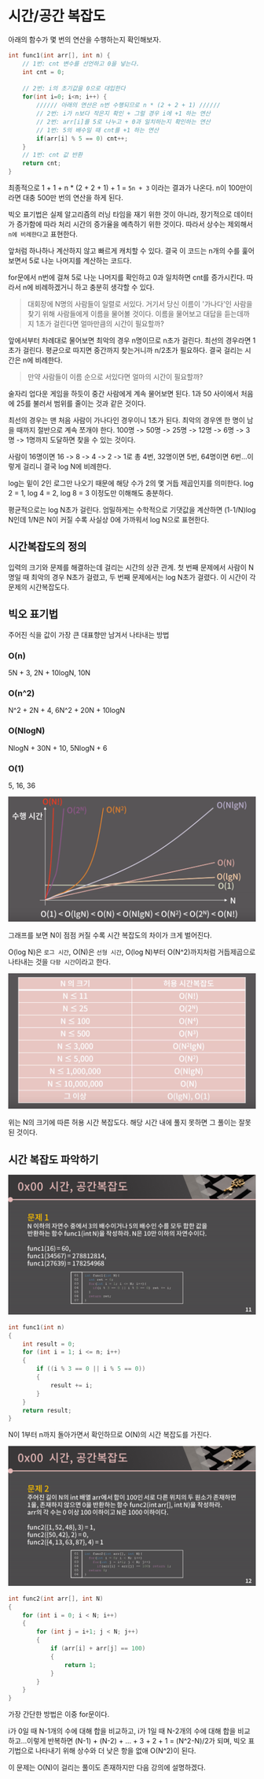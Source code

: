 # 시간/공간 복잡도

아래의 함수가 몇 번의 연산을 수행하는지 확인해보자.

```cpp
int func1(int arr[], int n) {
    // 1번: cnt 변수를 선언하고 0을 넣는다.
    int cnt = 0;

    // 2번: i의 초기값을 0으로 대입한다
    for(int i=0; i<n; i++) {
        ////// 아래의 연산은 n번 수행되므로 n * (2 + 2 + 1) //////
        // 2번: i가 n보다 작은지 확인 + 그럴 경우 i에 +1 하는 연산 
        // 2번: arr[i]를 5로 나누고 + 0과 일치하는지 확인하는 연산
        // 1번: 5의 배수일 때 cnt를 +1 하는 연산
        if(arr[i] % 5 == 0) cnt++;
    }
    // 1번: cnt 값 반환
    return cnt;
}
```

최종적으로 1 + 1 + n * (2 + 2 + 1) + 1 = `5n + 3` 이라는 결과가 나온다. n이 100만이라면 대충 500만 번의 연산을 하게 된다.

빅오 표기법은 실제 알고리즘의 러닝 타임을 재기 위한 것이 아니라, 장기적으로 데이터가 증가함에 따라 처리 시간의 증가율을 예측하기 위한 것이다. 따라서 상수는 제외해서 `n에 비례한다`고 표현한다.

앞처럼 하나하나 계산하지 않고 빠르게 캐치할 수 있다. 결국 이 코드는 n개의 수를 훑어보면서 5로 나눈 나머지를 계산하는 코드다. 

for문에서 n번에 걸쳐 5로 나눈 나머지를 확인하고 0과 일치하면 cnt를 증가시킨다. 따라서 n에 비례하겠거니 하고 충분히 생각할 수 있다.

> 대회장에 N명의 사람들이 일렬로 서있다. 거기서 당신 이름이 '가나다'인 사람을 찾기 위해 사람들에게 이름을 물어볼 것이다.
> 이름을 물어보고 대답을 듣는데까지 1초가 걸린다면 얼마만큼의 시간이 필요할까?

앞에서부터 차례대로 물어보면 최악의 경우 n명이므로 n초가 걸린다. 최선의 경우라면 1초가 걸린다. 평균으로 따지면 중간까지 찾는거니까 n/2초가 필요하다. 결국 걸리는 시간은 n에 비례한다.

> 만약 사람들이 이름 순으로 서있다면 얼마의 시간이 필요할까?

술자리 업다운 게임을 하듯이 중간 사람에게 계속 물어보면 된다. 1과 50 사이에서 처음에 25를 불러서 범위를 줄이는 것과 같은 것이다.

최선의 경우는 맨 처음 사람이 가나다인 경우이니 1초가 된다. 최악의 경우엔 한 명이 남을 때까지 절반으로 계속 쪼개야 한다. 100명 -> 50명 -> 25명 -> 12명 -> 6명 -> 3명 -> 1명까지 도달하면 찾을 수 있는 것이다.

사람이 16명이면 16 -> 8 -> 4 -> 2 -> 1로 총 4번, 32명이면 5번, 64명이면 6번...이렇게 걸리니 결국 log N에 비례한다.

log는 밑이 2인 로그만 나오기 때문에 해당 수가 2의 몇 거듭 제곱인지를 의미한다. log 2 = 1, log 4 = 2, log 8 = 3 이정도만 이해해도 충분하다.

평균적으로는 log N초가 걸린다. 엄밀하게는 수학적으로 기댓값을 계산하면 (1-1/N)log N인데 1/N은 N이 커질 수록 사실상 0에 가까워서 log N으로 표현한다.

## 시간복잡도의 정의

입력의 크기와 문제를 해결하는데 걸리는 시간의 상관 관계. 첫 번째 문제에서 사람이 N명일 때 최악의 경우 N초가 걸렸고, 두 번째 문제에서는 log N초가 걸렸다. 이 시간이 각 문제의 시간복잡도다.

## 빅오 표기법

주어진 식을 값이 가장 큰 대표향만 남겨서 나타내는 방법

### O(n)

5N + 3, 2N + 10logN, 10N

### O(n^2)

N^2 + 2N + 4, 6N^2 + 20N + 10logN

### O(NlogN)

NlogN + 30N + 10, 5NlogN + 6

### O(1)
 
5, 16, 36

![](../../.gitbook/assets/interview/algorithm/screenshot%202020-02-17%20오전%2011.09.22.png)

그래프를 보면 N이 점점 커질 수록 시간 복잡도의 차이가 크게 벌어진다.

O(log N)은 `로그 시간`, O(N)은 `선형 시간`, O(log N)부터 O(N^2)까지처럼 거듭제곱으로 나타내는 것을 `다항 시간`이라고 한다.

![](../../.gitbook/assets/interview/algorithm/screenshot%202020-02-17%20오후%2012.43.32.png)

위는 N의 크기에 따른 허용 시간 복잡도다. 해당 시간 내에 풀지 못하면 그 풀이는 잘못된 것이다.

## 시간 복잡도 파악하기

![](../../.gitbook/assets/interview/algorithm/문제1.png)

```cpp
int func1(int n)
{
    int result = 0;
    for (int i = 1; i <= n; i++)
    {
        if ((i % 3 == 0 || i % 5 == 0))
        {
            result += i;
        }
    }
    return result;
}
```

N이 1부터 n까지 돌아가면서 확인하므로 O(N)의 시간 복잡도를 가진다.

![](../../.gitbook/assets/interview/algorithm/문제2.png)

```cpp
int func2(int arr[], int N)
{
    for (int i = 0; i < N; i++)
    {
        for (int j = i+1; j < N; j++)
        {
            if (arr[i] + arr[j] == 100)
            {
                return 1;
            }
        }
    }
}
```

가장 간단한 방법은 이중 for문이다. 

i가 0일 때 N-1개의 수에 대해 합을 비교하고, i가 1일 때 N-2개의 수에 대해 합을 비교하고...이렇게 반복하면 (N-1) + (N-2) + ... + 3 + 2 + 1 = (N^2-N)/2가 되며, 빅오 표기법으로 나타내기 위해 상수와 더 낮은 항을 없애 O(N^2)이 된다.

이 문제는 O(N)이 걸리는 풀이도 존재하지만 다음 강의에 설명하겠다.